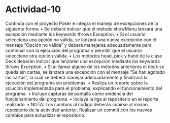# Actividad-10
Continúa con el proyecto Poker e integra el manejo de excepciones de la siguiente forma:
•	Se deberá indicar que el método showMenu lanzará una excepción mediante los keywords throws Exception.
•	Si el usuario selecciona una opción no válida, se lanzará una nueva excepción con el mensaje “Opción no válida” y deberá manejarse adecuadamente para continuar con la ejecución del programa y permitir que el usuario seleccione otra opción válida.
•	Los métodos head, pick y hand de la clase Deck deberán indicar que lanzarán una excepción mediante los keywords throws Exception.
•	Si al llamar alguno de los métodos anteriores el deck se queda sin cartas, se lanzará una excepción con el mensaje “Se han agotado las cartas”, la cual se deberá manejar adecuadamente y finalizará la ejecución del programa sin problemas.
•	Realiza un reporte sobre la solución implementada para el problema, explicando el funcionamiento del programa.
•	Incluye capturas de pantalla como evidencia del funcionamiento del programa.
•	Incluye la liga al repositorio en el reporte realizado.
•	NOTA: Los cambios al código deberán subirse al mismo repositorio de la actividad anterior. Realizar un commit con los nuevos cambios para actualizar el repositorio.
